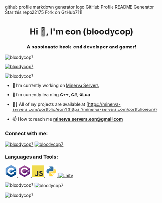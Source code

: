 github profile markdown generator logo
GitHub Profile README Generator
Star this repo22175
Fork on GitHub7111
<h1 align="center">Hi 👋, I'm eon (bloodycop)</h1>
<h3 align="center">A passionate back-end developer and gamer!</h3>

<p align="left"> <img src="https://komarev.com/ghpvc/?username=bloodycop7&label=Profile%20views&color=0e75b6&style=flat" alt="bloodycop7" /> </p>

<p align="left"> <a href="https://github.com/ryo-ma/github-profile-trophy"><img src="https://github-profile-trophy.vercel.app/?username=bloodycop7" alt="bloodycop7" /></a> </p>

<p align="left"> <a href="https://twitter.com/bloodycop7" target="blank"><img src="https://img.shields.io/twitter/follow/bloodycop7?logo=twitter&style=for-the-badge" alt="bloodycop7" /></a> </p>

- 🔭 I’m currently working on [Minerva Servers](https://minerva-servers.com/)

- 🌱 I’m currently learning **C++, C#, GLua**

- 👨‍💻 All of my projects are available at [https://minerva-servers.com/portfolio/eon/](https://minerva-servers.com/portfolio/eon/)

- 📫 How to reach me **minerva.servers.eon@gmail.com**

<h3 align="left">Connect with me:</h3>
<p align="left">
<a href="https://twitter.com/bloodycop7" target="blank"><img align="center" src="https://raw.githubusercontent.com/rahuldkjain/github-profile-readme-generator/master/src/images/icons/Social/twitter.svg" alt="bloodycop7" height="30" width="40" /></a>
<a href="https://www.youtube.com/c/bloodycop7" target="blank"><img align="center" src="https://raw.githubusercontent.com/rahuldkjain/github-profile-readme-generator/master/src/images/icons/Social/youtube.svg" alt="bloodycop7" height="30" width="40" /></a>
</p>

<h3 align="left">Languages and Tools:</h3>
<p align="left"> <a href="https://www.w3schools.com/cpp/" target="_blank" rel="noreferrer"> <img src="https://raw.githubusercontent.com/devicons/devicon/master/icons/cplusplus/cplusplus-original.svg" alt="cplusplus" width="40" height="40"/> </a> <a href="https://www.w3schools.com/cs/" target="_blank" rel="noreferrer"> <img src="https://raw.githubusercontent.com/devicons/devicon/master/icons/csharp/csharp-original.svg" alt="csharp" width="40" height="40"/> </a> <a href="https://developer.mozilla.org/en-US/docs/Web/JavaScript" target="_blank" rel="noreferrer"> <img src="https://raw.githubusercontent.com/devicons/devicon/master/icons/javascript/javascript-original.svg" alt="javascript" width="40" height="40"/> </a> <a href="https://www.python.org" target="_blank" rel="noreferrer"> <img src="https://raw.githubusercontent.com/devicons/devicon/master/icons/python/python-original.svg" alt="python" width="40" height="40"/> </a> <a href="https://unity.com/" target="_blank" rel="noreferrer"> <img src="https://www.vectorlogo.zone/logos/unity3d/unity3d-icon.svg" alt="unity" width="40" height="40"/> </a> </p>

<p><img align="left" src="https://github-readme-stats.vercel.app/api/top-langs?username=bloodycop7&show_icons=true&locale=en&layout=compact" alt="bloodycop7" /></p>

<p>&nbsp;<img align="center" src="https://github-readme-stats.vercel.app/api?username=bloodycop7&show_icons=true&locale=en" alt="bloodycop7" /></p>

<p><img align="center" src="https://github-readme-streak-stats.herokuapp.com/?user=bloodycop7&" alt="bloodycop7" /></p>

